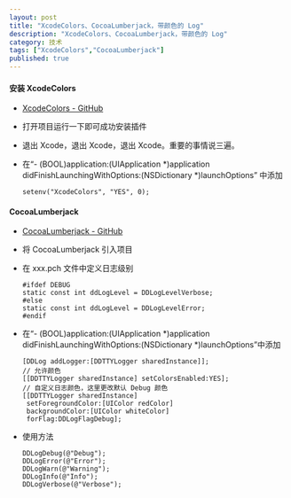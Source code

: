 ```yaml
---
layout: post
title: "XcodeColors、CocoaLumberjack，带颜色的 Log"
description: "XcodeColors、CocoaLumberjack，带颜色的 Log"
category: 技术
tags: ["XcodeColors","CocoaLumberjack"]
published: true
---
```


#### 安装 XcodeColors ####

*	[XcodeColors - GitHub](https://github.com/robbiehanson/XcodeColors)

*	打开项目运行一下即可成功安装插件

*	退出 Xcode，退出 Xcode，退出 Xcode。重要的事情说三遍。

*	在“- (BOOL)application:(UIApplication *)application didFinishLaunchingWithOptions:(NSDictionary *)launchOptions” 中添加

	<pre><code class="language-objectivec">setenv("XcodeColors", "YES", 0);</code></pre>

####  CocoaLumberjack ####

*	[CocoaLumberjack - GitHub](https://github.com/CocoaLumberjack/CocoaLumberjack)

*	将 CocoaLumberjack 引入项目

*	在 xxx.pch 文件中定义日志级别

	<pre><code class="language-objectivec">#ifdef DEBUG
	static const int ddLogLevel = DDLogLevelVerbose;
	#else
	static const int ddLogLevel = DDLogLevelError;
	#endif</code></pre>

*	在“- (BOOL)application:(UIApplication *)application didFinishLaunchingWithOptions:(NSDictionary *)launchOptions”中添加

	<pre><code class="language-objectivec">[DDLog addLogger:[DDTTYLogger sharedInstance]];
	// 允许颜色
    [[DDTTYLogger sharedInstance] setColorsEnabled:YES];
    // 自定义日志颜色，这里更改默认 Debug 颜色
    [[DDTTYLogger sharedInstance]
     setForegroundColor:[UIColor redColor]
     backgroundColor:[UIColor whiteColor]
     forFlag:DDLogFlagDebug];</code></pre>

*	使用方法
	
	<pre><code class="language-objectivec">DDLogDebug(@"Debug");
    DDLogError(@"Error");
    DDLogWarn(@"Warning");
    DDLogInfo(@"Info");
    DDLogVerbose(@"Verbose");</code></pre>